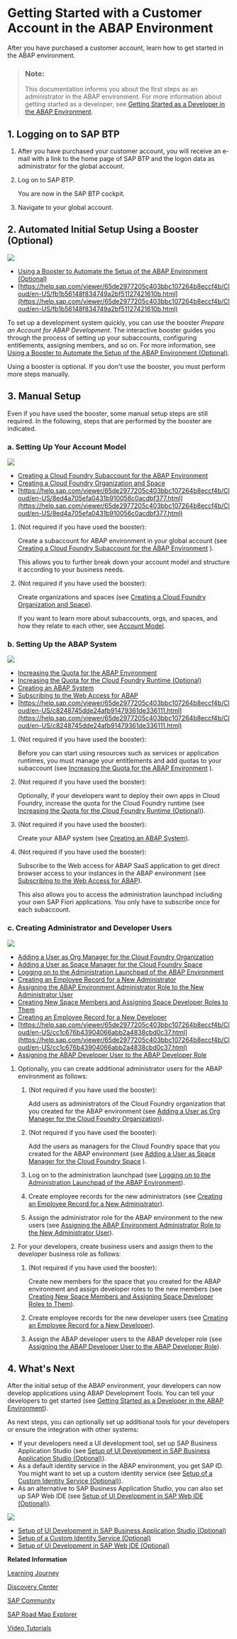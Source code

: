 <!-- loioe34a329acc804c0e874496548183682f -->

# Getting Started with a Customer Account in the ABAP Environment

After you have purchased a customer account, learn how to get started in the ABAP environment.

> ### Note:  
> This documentation informs you about the first steps as an administrator in the ABAP environment. For more information about getting started as a developer, see [Getting Started as a Developer in the ABAP Environment](Getting_Started_as_a_Developer_in_the_ABAP_Environment_4b896c9.md).



<a name="loioe34a329acc804c0e874496548183682f__section_wtq_4mf_p4b"/>

## 1. Logging on to SAP BTP

1.  After you have purchased your customer account, you will receive an e-mail with a link to the home page of SAP BTP and the logon data as administrator for the global account.

2.  Log on to SAP BTP.

    You are now in the SAP BTP cockpit.

3.  Navigate to your global account.




<a name="loioe34a329acc804c0e874496548183682f__section_llx_rps_j4b"/>

## 2. Automated Initial Setup Using a Booster \(Optional\)

![](images/Image_Map_Run_Booster_27d3a7d.png)

-   [Using a Booster to Automate the Setup of the ABAP Environment \(Optional\)](Using_a_Booster_to_Automate_the_Setup_of_the_ABAP_Environment_(Optional)_cd7e7e6.md)
-   [https://help.sap.com/viewer/65de2977205c403bbc107264b8eccf4b/Cloud/en-US/fb1b56148f834749a2bf51127421610b.html](https://help.sap.com/viewer/65de2977205c403bbc107264b8eccf4b/Cloud/en-US/fb1b56148f834749a2bf51127421610b.html)

To set up a development system quickly, you can use the booster *Prepare an Account for ABAP Development*. The interactive booster guides you through the process of setting up your subaccounts, configuring entitlements, assigning members, and so on. For more information, see [Using a Booster to Automate the Setup of the ABAP Environment \(Optional\)](Using_a_Booster_to_Automate_the_Setup_of_the_ABAP_Environment_(Optional)_cd7e7e6.md).

Using a booster is optional. If you don't use the booster, you must perform more steps manually.



<a name="loioe34a329acc804c0e874496548183682f__section_dds_jy1_l4b"/>

## 3. Manual Setup

Even if you have used the booster, some manual setup steps are still required. In the following, steps that are performed by the booster are indicated.



### a. Setting Up Your Account Model

![](images/Image_Map_Set_Up_ABAP_Subaccount_8bb16b0.png)

-   [Creating a Cloud Foundry Subaccount for the ABAP Environment](Creating_a_Cloud_Foundry_Subaccount_for_the_ABAP_Environment_0153671.md)
-   [Creating a Cloud Foundry Organization and Space](Creating_a_Cloud_Foundry_Organization_and_Space_dc18bac.md)
-   [https://help.sap.com/viewer/65de2977205c403bbc107264b8eccf4b/Cloud/en-US/8ed4a705efa0431b910056c0acdbf377.html](https://help.sap.com/viewer/65de2977205c403bbc107264b8eccf4b/Cloud/en-US/8ed4a705efa0431b910056c0acdbf377.html)

1.  \(Not required if you have used the booster\):

    Create a subaccount for ABAP environment in your global account \(see [Creating a Cloud Foundry Subaccount for the ABAP Environment](Creating_a_Cloud_Foundry_Subaccount_for_the_ABAP_Environment_0153671.md) \).

    This allows you to further break down your account model and structure it according to your business needs.

2.  \(Not required if you have used the booster\):

    Create organizations and spaces \(see [Creating a Cloud Foundry Organization and Space](Creating_a_Cloud_Foundry_Organization_and_Space_dc18bac.md)\).

    If you want to learn more about subaccounts, orgs, and spaces, and how they relate to each other, see [Account Model](https://help.sap.com/viewer/65de2977205c403bbc107264b8eccf4b/Cloud/en-US/8ed4a705efa0431b910056c0acdbf377.html).




### b. Setting Up the ABAP System

![](images/Image_Map_Set_Up_ABAP_System_c1f26fe.png)

-   [Increasing the Quota for the ABAP Environment](Increasing_the_Quota_for_the_ABAP_Environment_c40cb18.md)
-   [Increasing the Quota for the Cloud Foundry Runtime \(Optional\)](Increasing_the_Quota_for_the_Cloud_Foundry_Runtime_(Optional)_7aba501.md)
-   [Creating an ABAP System](Creating_an_ABAP_System_50b32f1.md)
-   [Subscribing to the Web Access for ABAP](Subscribing_to_the_Web_Access_for_ABAP_98928b0.md)
-   [https://help.sap.com/viewer/65de2977205c403bbc107264b8eccf4b/Cloud/en-US/c8248745dde24afb91479361de336111.html](https://help.sap.com/viewer/65de2977205c403bbc107264b8eccf4b/Cloud/en-US/c8248745dde24afb91479361de336111.html)

1.  \(Not required if you have used the booster\):

    Before you can start using resources such as services or application runtimes, you must manage your entitlements and add quotas to your subaccount \(see [Increasing the Quota for the ABAP Environment](Increasing_the_Quota_for_the_ABAP_Environment_c40cb18.md) \).

2.  \(Not required if you have used the booster\):

    Optionally, if your developers want to deploy their own apps in Cloud Foundry, increase the quota for the Cloud Foundry runtime \(see [Increasing the Quota for the Cloud Foundry Runtime \(Optional\)](Increasing_the_Quota_for_the_Cloud_Foundry_Runtime_(Optional)_7aba501.md)\).

3.  \(Not required if you have used the booster\):

    Create your ABAP system \(see [Creating an ABAP System](Creating_an_ABAP_System_50b32f1.md)\).

4.  \(Not required if you have used the booster\):

    Subscribe to the Web access for ABAP SaaS application to get direct browser access to your instances in the ABAP environment \(see [Subscribing to the Web Access for ABAP](Subscribing_to_the_Web_Access_for_ABAP_98928b0.md)\).

    This also allows you to access the administration launchpad including your own SAP Fiori applications. You only have to subscribe once for each subaccount.




### c. Creating Administrator and Developer Users

![](images/Image_Map_Create_ABAP_Users_38cfa63.png)

-   [Adding a User as Org Manager for the Cloud Foundry Organization](Adding_a_User_as_Org_Manager_for_the_Cloud_Foundry_Organization_57059dc.md)
-   [Adding a User as Space Manager for the Cloud Foundry Space](Adding_a_User_as_Space_Manager_for_the_Cloud_Foundry_Space_02b8cd8.md)
-   [Logging on to the Administration Launchpad of the ABAP Environment](Logging_on_to_the_Administration_Launchpad_of_the_ABAP_Environment_11e765e.md)
-   [Creating an Employee Record for a New Administrator](Creating_an_Employee_Record_for_a_New_Administrator_7580525.md)
-   [Assigning the ABAP Environment Administrator Role to the New Administrator User](Assigning_the_ABAP_Environment_Administrator_Role_to_the_New_Administrator_User_ad888b0.md)
-   [Creating New Space Members and Assigning Space Developer Roles to Them](Creating_New_Space_Members_and_Assigning_Space_Developer_Roles_to_Them_967fc4e.md)
-   [Creating an Employee Record for a New Developer](Creating_an_Employee_Record_for_a_New_Developer_a66fdc5.md)
-   [https://help.sap.com/viewer/65de2977205c403bbc107264b8eccf4b/Cloud/en-US/cc1c676b43904066abb2a4838cbd0c37.html](https://help.sap.com/viewer/65de2977205c403bbc107264b8eccf4b/Cloud/en-US/cc1c676b43904066abb2a4838cbd0c37.html)
-   [Assigning the ABAP Developer User to the ABAP Developer Role](Assigning_the_ABAP_Developer_User_to_the_ABAP_Developer_Role_13b2cfb.md)

1.  Optionally, you can create additional administrator users for the ABAP environment as follows:

    1.  \(Not required if you have used the booster\):

        Add users as administrators of the Cloud Foundry organization that you created for the ABAP environment \(see [Adding a User as Org Manager for the Cloud Foundry Organization](Adding_a_User_as_Org_Manager_for_the_Cloud_Foundry_Organization_57059dc.md)\).

    2.  \(Not required if you have used the booster\):

        Add the users as managers for the Cloud Foundry space that you created for the ABAP environment \(see [Adding a User as Space Manager for the Cloud Foundry Space](Adding_a_User_as_Space_Manager_for_the_Cloud_Foundry_Space_02b8cd8.md) \).

    3.  Log on to the administration launchpad \(see [Logging on to the Administration Launchpad of the ABAP Environment](Logging_on_to_the_Administration_Launchpad_of_the_ABAP_Environment_11e765e.md)\).

    4.  Create employee records for the new administrators \(see [Creating an Employee Record for a New Administrator](Creating_an_Employee_Record_for_a_New_Administrator_7580525.md)\).

    5.  Assign the administrator role for the ABAP environment to the new users \(see [Assigning the ABAP Environment Administrator Role to the New Administrator User](Assigning_the_ABAP_Environment_Administrator_Role_to_the_New_Administrator_User_ad888b0.md)\).


2.  For your developers, create business users and assign them to the developer business role as follows:

    1.  \(Not required if you have used the booster\):

        Create new members for the space that you created for the ABAP environment and assign developer roles to the new members \(see [Creating New Space Members and Assigning Space Developer Roles to Them](Creating_New_Space_Members_and_Assigning_Space_Developer_Roles_to_Them_967fc4e.md)\).

    2.  Create employee records for the new developer users \(see [Creating an Employee Record for a New Developer](Creating_an_Employee_Record_for_a_New_Developer_a66fdc5.md)\).

    3.  Assign the ABAP developer users to the ABAP developer role \(see [Assigning the ABAP Developer User to the ABAP Developer Role](Assigning_the_ABAP_Developer_User_to_the_ABAP_Developer_Role_13b2cfb.md)\).





<a name="loioe34a329acc804c0e874496548183682f__section_rlp_drs_j4b"/>

## 4. What's Next

After the initial setup of the ABAP environment, your developers can now develop applications using ABAP Development Tools. You can tell your developers to get started \(see [Getting Started as a Developer in the ABAP Environment](Getting_Started_as_a_Developer_in_the_ABAP_Environment_4b896c9.md)\).

As next steps, you can optionally set up additional tools for your developers or ensure the integration with other systems:

-   If your developers need a UI development tool, set up SAP Business Application Studio \(see [Setup of UI Development in SAP Business Application Studio \(Optional\)](Setup_of_UI_Development_in_SAP_Business_Application_Studio_(Optional)_37a896b.md)\).
-   As a default identity service in the ABAP environment, you get SAP ID. You might want to set up a custom identity service \(see [Setup of a Custom Identity Service \(Optional\)](Setup_of_a_Custom_Identity_Service_(Optional)_550251a.md)\).
-   As an alternative to SAP Business Application Studio, you can also set up SAP Web IDE \(see [Setup of UI Development in SAP Web IDE \(Optional\)](Setup_of_UI_Development_in_SAP_Web_IDE_(Optional)_43d1a08.md)\).

![](images/Image_Map_ABAP_Environment_Setup_-_Next_Steps_7f92205.png)

-   [Setup of UI Development in SAP Business Application Studio \(Optional\)](Setup_of_UI_Development_in_SAP_Business_Application_Studio_(Optional)_37a896b.md)
-   [Setup of a Custom Identity Service \(Optional\)](Setup_of_a_Custom_Identity_Service_(Optional)_550251a.md)
-   [Setup of UI Development in SAP Web IDE \(Optional\)](Setup_of_UI_Development_in_SAP_Web_IDE_(Optional)_43d1a08.md)

**Related Information**  


[Learning Journey](https://help.sap.com/doc/221f8f84afef43d29ad37ef2af0c4adf/HP_2.0/en-US/49047e7668844d419ccee567923a475e.html)

[Discovery Center](https://discovery-center.cloud.sap/serviceCatalog/abap-environment)

[SAP Community](https://community.sap.com/topics/cloud-platform-abap-environment)

[SAP Road Map Explorer](https://roadmaps.sap.com/board?PRODUCT=73555000100800001164&range=CURRENT-LAST#Q1%202021)

[Video Tutorials](https://www.youtube.com/playlist?list=PLkzo92owKnVxWqJSoFLGe1VRkzOs4Ucdr)

